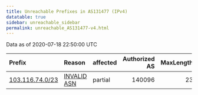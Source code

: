 ```yaml
---
title: Unreachable Prefixes in AS131477 (IPv4)
datatable: true
sidebar: unreachable_sidebar
permalink: unreachable_AS131477-v4.html
---
```


Data as of 2020-07-18 22:50:00 UTC


<div class="datatable-begin"></div>

| Prefix                                                   | Reason                                                                                                  | affected   |   Authorized AS |   MaxLength | Anchor                                       |   unreachable /24s |
|:---------------------------------------------------------|:--------------------------------------------------------------------------------------------------------|:-----------|----------------:|------------:|:---------------------------------------------|-------------------:|
| [103.116.74.0/23](https://stat.ripe.net/103.116.74.0/23) | [INVALID ASN](https://rpki-validator.ripe.net/announcement-preview?asn=AS131477&prefix=103.116.74.0/23) | partial    |          140096 |          23 | [APNIC](unreachable_APNIC_RPKI_Root-v4.html) |                  2 |

<div class="datatable-end"></div>